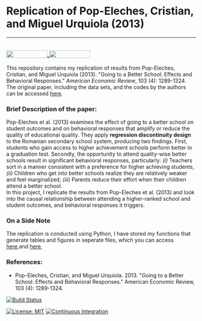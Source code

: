 
# Replication of Pop-Eleches, Cristian, and Miguel Urquiola (2013)
---
<a href="https://nbviewer.jupyter.org/github/HumanCapitalAnalysis/microeconometrics-course-project-s6soverd/blob/master/replication.ipynb"
   target="_parent">
   <img align="center"
  src="https://raw.githubusercontent.com/jupyter/design/master/logos/Badges/nbviewer_badge.png"
      width="109" height="20">
</a>
<a href="https://mybinder.org/v2/gh/HumanCapitalAnalysis/microeconometrics-course-project-s6soverd/master?filepath=replication.ipynb"
    target="_parent">
    <img align="center"
       src="https://mybinder.org/badge_logo.svg"
       width="109" height="20">
</a>
---

This repository contains my replication of results from Pop-Eleches, Cristian, and Miguel Urquiola (2013). "Going to a Better School: Effects and Behavioral Responses." 
*American Economic Review*, 103 (4): 1289-1324. The original paper, including the data sets, and the codes by the authors can be accessed [here](https://www.aeaweb.org/articles?id=10.1257/aer.103.4.1289).


### Brief Description of the paper:


Pop-Eleches et al. (2013) examines the effect of going to a better school on student outcomes and on behavioral responses that amplify or reduce the quality of educational quality. They apply **regression discontinuity design** to the Romanian secondary school system, producing two findings. First, students who gain access to higher achievement schools perform better in a graduation test. Secondly, the opportunity to attend quality-wise better schools result in significant behavioral responses, particularly: *(i)* Teachers sort in a manner consistent with a preference for higher achieving students, *(ii)* Children who get into better schools realize they are relatively weaker and feel marginalized; *(iii)* Parents reduce their effort when their children attend a better school. \
In this project, I replicate the results from Pop-Eleches et al. (2013) and look into the causal relationship between attending a higher-ranked school and student outcomes, and 
behavioral responses it triggers. 


### On a Side Note

The replication is conducted using Python, I have stored my functions that generate tables and figures in seperate files, which you can access
[here](https://github.com/HumanCapitalAnalysis/microeconometrics-course-project-s6soverd/tree/master/auxiliary/project_auxiliary_tables.py),and
[here](https://github.com/HumanCapitalAnalysis/microeconometrics-course-project-s6soverd/tree/master/auxiliary/project_auxiliary_plots.py), 


### References:

* Pop-Eleches, Cristian, and Miguel Urquiola. 2013. "Going to a Better School: Effects and Behavioral Responses." American Economic Review, 103 (4): 1289-1324.

[![Build Status](https://travis-ci.org/HumanCapitalAnalysis/template-course-project.svg?branch=master)](https://travis-ci.org/HumanCapitalAnalysis/template-course-project)



[![License: MIT](https://img.shields.io/badge/License-MIT-blue.svg)](https://github.com/HumanCapitalAnalysis/template-course-project/blob/master/LICENSE)
[![Continuous Integration](https://github.com/HumanCapitalAnalysis/template-course-project/workflows/Continuous%20Integration/badge.svg)](https://github.com/HumanCapitalAnalysis/template-course-project/actions)
